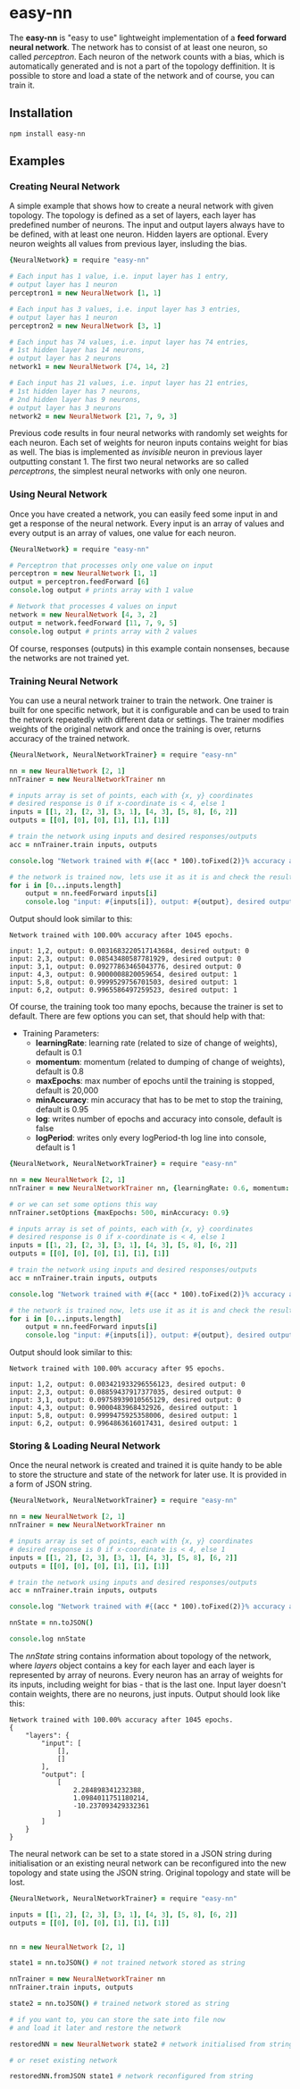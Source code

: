 # easy-nn

The __easy-nn__ is "easy to use" lightweight implementation of a __feed forward neural network__.
The network has to consist of at least one neuron, so called _perceptron_. Each neuron of the network
counts with a bias, which is automatically generated and is not a part of the topology deffinition.
It is possible to store and load a state of the network and of course, you can train it.

## Installation

	npm install easy-nn

## Examples

### Creating Neural Network

A simple example that shows how to create a neural network with given topology. The topology
is defined as a set of layers, each layer has predefined number of neurons. The input
and output layers always have to be defined, with at least one neuron. Hidden layers are optional.
Every neuron weights all values from previous layer, insluding the bias.

```coffeescript
{NeuralNetwork} = require "easy-nn"

# Each input has 1 value, i.e. input layer has 1 entry,
# output layer has 1 neuron
perceptron1 = new NeuralNetwork [1, 1]

# Each input has 3 values, i.e. input layer has 3 entries,
# output layer has 1 neuron
perceptron2 = new NeuralNetwork [3, 1]

# Each input has 74 values, i.e. input layer has 74 entries,
# 1st hidden layer has 14 neurons,
# output layer has 2 neurons
network1 = new NeuralNetwork [74, 14, 2]

# Each input has 21 values, i.e. input layer has 21 entries,
# 1st hidden layer has 7 neurons,
# 2nd hidden layer has 9 neurons,
# output layer has 3 neurons
network2 = new NeuralNetwork [21, 7, 9, 3]
```

Previous code results in four neural networks with randomly set weights for each neuron.
Each set of weights for neuron inputs contains weight for bias as well. The bias is
implemented as _invisible_ neuron in previous layer outputting constant 1. The first two
neural networks are so called _perceptrons_, the simplest neural networks with only one neuron.


### Using Neural Network

Once you have created a network, you can easily feed some input in and get a response
of the neural network. Every input is an array of values and every output is an array
of values, one value for each neuron.

```coffeescript
{NeuralNetwork} = require "easy-nn"

# Perceptron that processes only one value on input
perceptron = new NeuralNetwork [1, 1]
output = perceptron.feedForward [6]
console.log output # prints array with 1 value

# Network that processes 4 values on input
network = new NeuralNetwork [4, 3, 2]
output = network.feedForward [11, 7, 9, 5]
console.log output # prints array with 2 values
```

Of course, responses (outputs) in this example contain nonsenses, because the networks
are not trained yet.

### Training Neural Network

You can use a neural network trainer to train the network. One trainer is built for
one specific network, but it is configurable and can be used to train the network repeatedly
with different data or settings. The trainer modifies weights of the original network and
once the training is over, returns accuracy of the trained network.

```coffeescript
{NeuralNetwork, NeuralNetworkTrainer} = require "easy-nn"

nn = new NeuralNetwork [2, 1]
nnTrainer = new NeuralNetworkTrainer nn

# inputs array is set of points, each with {x, y} coordinates
# desired response is 0 if x-coordinate is < 4, else 1
inputs = [[1, 2], [2, 3], [3, 1], [4, 3], [5, 8], [6, 2]]
outputs = [[0], [0], [0], [1], [1], [1]]

# train the network using inputs and desired responses/outputs
acc = nnTrainer.train inputs, outputs

console.log "Network trained with #{(acc * 100).toFixed(2)}% accuracy after #{nnTrainer.epochs} epochs.\n"

# the network is trained now, lets use it as it is and check the results
for i in [0...inputs.length]
	output = nn.feedForward inputs[i]
	console.log "input: #{inputs[i]}, output: #{output}, desired output: #{outputs[i]}"
```
Output should look similar to this:

	Network trained with 100.00% accuracy after 1045 epochs.

	input: 1,2, output: 0.0031683220517143684, desired output: 0
	input: 2,3, output: 0.08543480587781929, desired output: 0
	input: 3,1, output: 0.09277863465043776, desired output: 0
	input: 4,3, output: 0.9000008820059654, desired output: 1
	input: 5,8, output: 0.9999529756701503, desired output: 1
	input: 6,2, output: 0.9965586497259523, desired output: 1

Of course, the training took too many epochs, because the trainer is set to default. There
are few options you can set, that should help with that:

* Training Parameters:
	* __learningRate__: learning rate (related to size of change of weights), default is 0.1
	* __momentum__: momentum (related to dumping of change of weights), default is 0.8
	* __maxEpochs__: max number of epochs until the training is stopped, default is 20,000
	* __minAccuracy__: min accuracy that has to be met to stop the training, default is 0.95
	* __log__: writes number of epochs and accuracy into console, default is false
	* __logPeriod__: writes only every logPeriod-th log line into console, default is 1

```coffeescript
{NeuralNetwork, NeuralNetworkTrainer} = require "easy-nn"

nn = new NeuralNetwork [2, 1]
nnTrainer = new NeuralNetworkTrainer nn, {learningRate: 0.6, momentum: 0.8}

# or we can set some options this way
nnTrainer.setOptions {maxEpochs: 500, minAccuracy: 0.9}

# inputs array is set of points, each with {x, y} coordinates
# desired response is 0 if x-coordinate is < 4, else 1
inputs = [[1, 2], [2, 3], [3, 1], [4, 3], [5, 8], [6, 2]]
outputs = [[0], [0], [0], [1], [1], [1]]

# train the network using inputs and desired responses/outputs
acc = nnTrainer.train inputs, outputs

console.log "Network trained with #{(acc * 100).toFixed(2)}% accuracy after #{nnTrainer.epochs} epochs.\n"

# the network is trained now, lets use it as it is and check the results
for i in [0...inputs.length]
	output = nn.feedForward inputs[i]
	console.log "input: #{inputs[i]}, output: #{output}, desired output: #{outputs[i]}"
```

Output should look similar to this:

	Network trained with 100.00% accuracy after 95 epochs.

	input: 1,2, output: 0.003421933296556123, desired output: 0
	input: 2,3, output: 0.08859437917377035, desired output: 0
	input: 3,1, output: 0.09758939010565129, desired output: 0
	input: 4,3, output: 0.9000483968432926, desired output: 1
	input: 5,8, output: 0.9999475925358006, desired output: 1
	input: 6,2, output: 0.9964863616017431, desired output: 1

### Storing & Loading Neural Network

Once the neural network is created and trained it is quite handy to be able to store the
structure and state of the network for later use. It is provided in a form of JSON string.

```coffeescript
{NeuralNetwork, NeuralNetworkTrainer} = require "easy-nn"

nn = new NeuralNetwork [2, 1]
nnTrainer = new NeuralNetworkTrainer nn

# inputs array is set of points, each with {x, y} coordinates
# desired response is 0 if x-coordinate is < 4, else 1
inputs = [[1, 2], [2, 3], [3, 1], [4, 3], [5, 8], [6, 2]]
outputs = [[0], [0], [0], [1], [1], [1]]

# train the network using inputs and desired responses/outputs
acc = nnTrainer.train inputs, outputs

console.log "Network trained with #{(acc * 100).toFixed(2)}% accuracy after #{nnTrainer.epochs} epochs.\n"

nnState = nn.toJSON()

console.log nnState

```

The _nnState_ string contains information about topology of the network, where _layers_ object
contains a key for each layer and each layer is represented by array of neurons. Every neuron
has an array of weights for its inputs, including weight for bias - that is the last one.
Input layer doesn't contain weights, there are no neurons, just inputs. Output should look like this:

	Network trained with 100.00% accuracy after 1045 epochs.
	{
		"layers": {
			"input": [
				[],
				[]
			],
			"output": [
				[
					2.284898341232388,
					1.0984011751180214,
					-10.237093429332361
				]
			]
		}
	}


The neural network can be set to a state stored in a JSON string during initialisation
or an existing neural network can be reconfigured into the new topology and state
using the JSON string. Original topology and state will be lost.

```coffeescript
{NeuralNetwork, NeuralNetworkTrainer} = require "easy-nn"

inputs = [[1, 2], [2, 3], [3, 1], [4, 3], [5, 8], [6, 2]]
outputs = [[0], [0], [0], [1], [1], [1]]


nn = new NeuralNetwork [2, 1]

state1 = nn.toJSON() # not trained network stored as string

nnTrainer = new NeuralNetworkTrainer nn
nnTrainer.train inputs, outputs

state2 = nn.toJSON() # trained network stored as string

# if you want to, you can store the sate into file now
# and load it later and restore the network

restoredNN = new NeuralNetwork state2 # network initialised from string

# or reset existing network

restoredNN.fromJSON state1 # network reconfigured from string
```